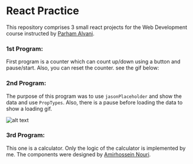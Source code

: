 # React Practice

This repository comprises 3 small react projects for the Web Development course instructed by [Parham Alvani](https://github.com/1995parham).

### 1st Program:
First program is a counter which can count up/down using a button and pause/start. Also, you can reset the counter. see the gif below:

### 2nd Program:
The purpose of this program was to use ‍‍`jasonPlaceholder` and show the data and use `PropTypes`. Also, there is a pause before loading the data to show a loading gif.


![alt text](https://github.com/Amirhossein-Rajabpour/React-Practice/blob/master/request-gif.gif)

### 3rd Program:
This one is a calculator. Only the logic of the calculator is implemented by me. The components were designed by [Amirhossein Nouri](https://github.com/amirhosseinNouri).
